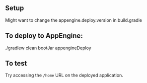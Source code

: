 ## Setup
Might want to change the appengine.deploy.version in build.gradle


## To deploy to AppEngine:

./gradlew clean bootJar appengineDeploy

## To test

Try accessing the `/home` URL on the deployed application. 